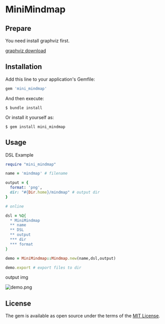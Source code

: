 # MiniMindmap

## Prepare

You need install graphviz first.

[graphviz download](http://www.graphviz.org/download/)

## Installation

Add this line to your application's Gemfile:

```ruby
gem 'mini_mindmap'
```

And then execute:

    $ bundle install

Or install it yourself as:

    $ gem install mini_mindmap

## Usage

DSL Example

```ruby
require "mini_mindmap"

name = 'mindmap' # filename

output = {
  format: 'png',
  dir: "#{Dir.home}/mindmap" # output dir
}

# online

dsl = %Q{
  * MiniMindmap
  ** name
  ** DSL
  ** output
  *** dir
  *** format
}

demo = MiniMindmap::Mindmap.new(name,dsl,output)

demo.export # export files to dir

```
output img

![demo.png](https://wx2.sbimg.cn/2020/07/16/CiWr6.png)

## License

The gem is available as open source under the terms of the [MIT License](https://opensource.org/licenses/MIT).
